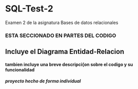 # SQL-Test-2
Examen 2 de la asignatura Bases de datos relacionales


### ESTA SECCIONADO EN PARTES DEL CODIGO
## Incluye el Diagrama Entidad-Relacion
#### tambien incluye una breve descripci{on sobre el codigo y su funcionalidad



##### proyecto hecho de forma individual
 
